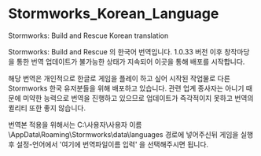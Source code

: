 # Stormworks_Korean_Language
Stormworks: Build and Rescue Korean translation

Stormworks: Build and Rescue 의 한국어 번역입니다.
1.0.33 버전 이후 창작마당을 통한 번역 업데이트가 불가능한 상태가 지속되어 이곳을 통해 배포를 시작합니다.

해당 번역은 개인적으로 한글로 게임을 플레이 하고 싶어 시작된 작업물로 다른 Stormworks 한국 유저분들을 위해 배포하고 있습니다.
관련 업계 종사자는 아니기 때문에 미약한 능력으로 번역을 진행하고 있으므로 업데이트가 즉각적이지 못하고 번역의 퀼리티 또한 좋지 않습니다.

번역본 적용을 위해서는
C:\사용자\사용자 이름\AppData\Roaming\Stormworks\data\languages 경로에 넣어주신뒤
게임을 실행 후 설정-언어에서 '여기에 번역파일이름 입력' 을 선택해주시면 됩니다.
